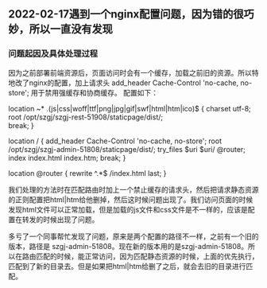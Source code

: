 ## 2022-02-17遇到一个nginx配置问题，因为错的很巧妙，所以一直没有发现

### 问题起因及具体处理过程
因为之前部署前端资源后，页面访问时会有一个缓存，加载之前旧的资源。所以特地改了nginx的配置，加上请求头 add_header Cache-Control 'no-cache, no-store'; 用于禁用强缓存和协商缓存。
配置如下：

location ~* \.(js|css|woff|ttf|png|jpg|gif|swf|html|htm|ico)$ {
    charset utf-8;
    root /opt/szgj/szgj-rest-51908/staticpage/dist/;   
    break;
}

location / {
	add_header Cache-Control 'no-cache, no-store';
    root /opt/szgj/szgj-admin-51808/staticpage/dist/;
    try_files $uri $uri/ @router;
    index  index.html index.htm;
    break;
}

location @router {
    rewrite ^.*$ /index.html last;
}

我们处理的方法时在匹配路由时加上一个禁止缓存的请求头，然后把请求静态资源的正则配置把html|htm给他删掉，然后这时候问题出现了。我们访问页面的时候发现html文件可以正常加载，但是加载的js文件和css文件是不一样的，应该是配置在转发的时候出现了问题。

多亏了一个同事帮忙发现了问题，原来是两个配置的路径不一样，之前有一个旧的版本，路径是 szgj-admin-51808。现在新的版本用的是szgj-admin-51808。所以在路由匹配的时候，能正常访问，因为匹配静态资源的时候，上面的优先执行，匹配到了新的目录去。但是如果把html|htm给删了之后，就会去旧的目录进行匹配。
